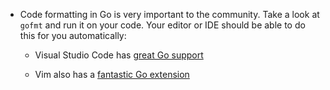 - Code formatting in Go is very important to the community. Take a look at `gofmt` and run it on your code. Your editor or IDE should be able to do this for you automatically:

    - Visual Studio Code has [great Go support](https://code.visualstudio.com/docs/languages/go)

    - Vim also has a [fantastic Go extension](https://github.com/fatih/vim-go)
